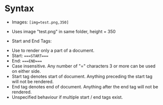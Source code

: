 Syntax
=========
* Images: `[img=test.png,350]`
 - Uses image "test.png" in same folder, height = 350
 
* Start and End Tags:
 - Use to render only a part of a document.
 - Start: `===START===`
 - End: `===END===`
 - Case insensitive. Any number of "=" characters 3 or more can be used on either side.
 - Start tag denotes start of document. Anything preceding the start tag will not be rendered.
 - End tag denotes end of document. Anything after the end tag will not be rendered.
 - Unspecified behaviour if multiple start / end tags exist.